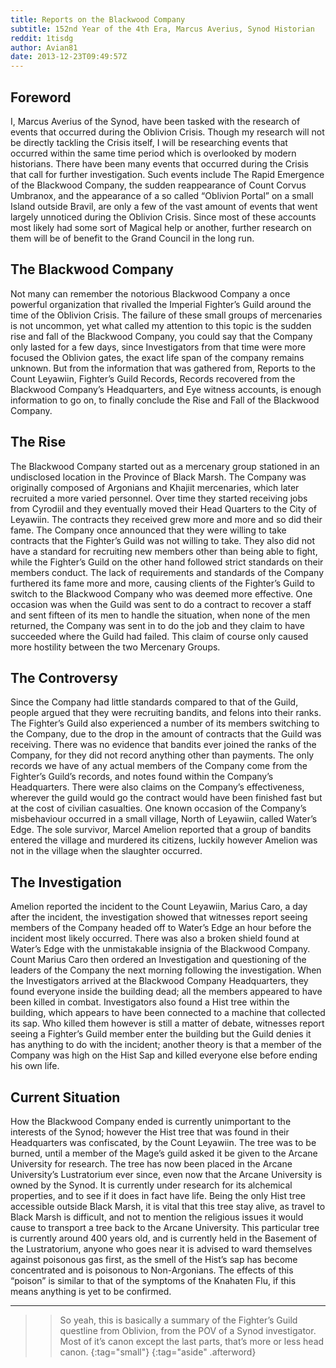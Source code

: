 ```yaml
---
title: Reports on the Blackwood Company
subtitle: 152nd Year of the 4th Era, Marcus Averius, Synod Historian
reddit: 1tisdg
author: Avian81
date: 2013-12-23T09:49:57Z
---
```


## Foreword

I, Marcus Averius of the Synod, have been tasked with the research of events
that occurred during the Oblivion Crisis. Though my research will not be
directly tackling the Crisis itself, I will be researching events that occurred
within the same time period which is overlooked by modern historians. There have
been many events that occurred during the Crisis that call for further
investigation. Such events include The Rapid Emergence of the Blackwood Company,
the sudden reappearance of Count Corvus Umbranox, and the appearance of a so
called “Oblivion Portal” on a small Island outside Bravil, are only a few of the
vast amount of events that went largely unnoticed during the Oblivion Crisis.
Since most of these accounts most likely had some sort of Magical help or
another, further research on them will be of benefit to the Grand Council in the
long run.

## The Blackwood Company

Not many can remember the notorious Blackwood Company a once powerful
organization that rivalled the Imperial Fighter’s Guild around the time of the
Oblivion Crisis. The failure of these small groups of mercenaries is not
uncommon, yet what called my attention to this topic is the sudden rise and fall
of the Blackwood Company, you could say that the Company only lasted for a few
days, since Investigators from that time were more focused the Oblivion gates,
the exact life span of the company remains unknown. But from the information
that was gathered from, Reports to the Count Leyawiin, Fighter’s Guild Records,
Records recovered from the Blackwood Company’s Headquarters, and Eye witness
accounts, is enough information to go on, to finally conclude the Rise and Fall
of the Blackwood Company.

## The Rise

The Blackwood Company started out as a mercenary group stationed in an
undisclosed location in the Province of Black Marsh. The Company was originally
composed of Argonians and Khajiit mercenaries, which later recruited a more
varied personnel. Over time they started receiving jobs from Cyrodiil and they
eventually moved their Head Quarters to the City of Leyawiin. The contracts they
received grew more and more and so did their fame. The Company once announced
that they were willing to take contracts that the Fighter’s Guild was not
willing to take. They also did not have a standard for recruiting new members
other than being able to fight, while the Fighter’s Guild on the other hand
followed strict standards on their members conduct. The lack of requirements and
standards of the Company furthered its fame more and more, causing clients of
the Fighter’s Guild to switch to the Blackwood Company who was deemed more
effective. One occasion was when the Guild was sent to do a contract to recover
a staff and sent fifteen of its men to handle the situation, when none of the
men returned, the Company was sent in to do the job and they claim to have
succeeded where the Guild had failed. This claim of course only caused more
hostility between the two Mercenary Groups.

## The Controversy

Since the Company had little standards compared to that of the Guild, people
argued that they were recruiting bandits, and felons into their ranks. The
Fighter’s Guild also experienced a number of its members switching to the
Company, due to the drop in the amount of contracts that the Guild was
receiving. There was no evidence that bandits ever joined the ranks of the
Company, for they did not record anything other than payments. The only records
we have of any actual members of the Company come from the Fighter’s Guild’s
records, and notes found within the Company’s Headquarters. There were also
claims on the Company’s effectiveness, wherever the guild would go the contract
would have been finished fast but at the cost of civilian casualties. One known
occasion of the Company’s misbehaviour occurred in a small village, North of
Leyawiin, called Water’s Edge. The sole survivor, Marcel Amelion reported that a
group of bandits entered the village and murdered its citizens, luckily however
Amelion was not in the village when the slaughter occurred.

## The Investigation

Amelion reported the incident to the Count Leyawiin, Marius Caro, a day after
the incident, the investigation showed that witnesses report seeing members of
the Company headed off to Water’s Edge an hour before the incident most likely
occurred. There was also a broken shield found at Water’s Edge with the
unmistakable insignia of the Blackwood Company. Count Marius Caro then ordered
an Investigation and questioning of the leaders of the Company the next morning
following the investigation. When the Investigators arrived at the Blackwood
Company Headquarters, they found everyone inside the building dead; all the
members appeared to have been killed in combat. Investigators also found a Hist
tree within the building, which appears to have been connected to a machine that
collected its sap. Who killed them however is still a matter of debate,
witnesses report seeing a Fighter’s Guild member enter the building but the
Guild denies it has anything to do with the incident; another theory is that a
member of the Company was high on the Hist Sap and killed everyone else before
ending his own life.

## Current Situation

How the Blackwood Company ended is currently unimportant to the interests of the
Synod; however the Hist tree that was found in their Headquarters was
confiscated, by the Count Leyawiin. The tree was to be burned, until a member of
the Mage’s guild asked it be given to the Arcane University for research. The
tree has now been placed in the Arcane University’s Lustratorium ever since,
even now that the Arcane University is owned by the Synod. It is currently under
research for its alchemical properties, and to see if it does in fact have life.
Being the only Hist tree accessible outside Black Marsh, it is vital that this
tree stay alive, as travel to Black Marsh is difficult, and not to mention the
religious issues it would cause to transport a tree back to the Arcane
University. This particular tree is currently around 400 years old, and is
currently held in the Basement of the Lustratorium, anyone who goes near it is
advised to ward themselves against poisonous gas first, as the smell of the
Hist’s sap has become concentrated and is poisonous to Non-Argonians. The
effects of this “poison” is similar to that of the symptoms of the Knahaten Flu,
if this means anything is yet to be confirmed.

----

> > So yeah, this is basically a summary of the Fighter’s Guild questline from
> > Oblivion, from the POV of a Synod investigator. Most of it’s canon except
> > the last parts, that’s more or less head canon.
> {:tag="small"}
{:tag="aside" .afterword}
